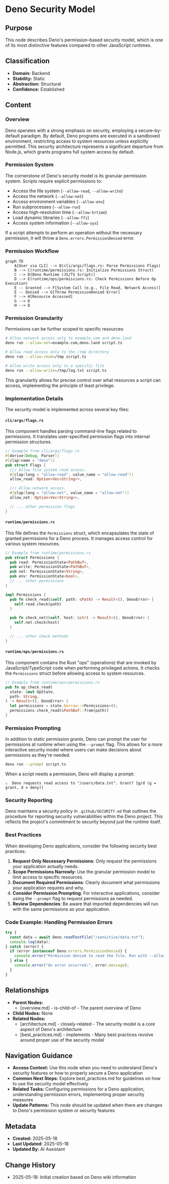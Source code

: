 # Deno Security Model

## Purpose
This node describes Deno's permission-based security model, which is one of its most distinctive features compared to other JavaScript runtimes.

## Classification
- **Domain:** Backend
- **Stability:** Static
- **Abstraction:** Structural
- **Confidence:** Established

## Content

### Overview

Deno operates with a strong emphasis on security, employing a secure-by-default paradigm. By default, Deno programs are executed in a sandboxed environment, restricting access to system resources unless explicitly permitted. This security architecture represents a significant departure from Node.js, which grants programs full system access by default.

### Permission System

The cornerstone of Deno's security model is its granular permission system. Scripts require explicit permissions to:

- Access the file system (`--allow-read`, `--allow-write`)
- Access the network (`--allow-net`)
- Access environment variables (`--allow-env`)
- Run subprocesses (`--allow-run`)
- Access high-resolution time (`--allow-hrtime`)
- Load dynamic libraries (`--allow-ffi`)
- Access system information (`--allow-sys`)

If a script attempts to perform an operation without the necessary permission, it will throw a `Deno.errors.PermissionDenied` error.

### Permission Workflow

```mermaid
graph TD
    A[User via CLI] --> B(cli/args/flags.rs: Parse Permissions Flags)
    B --> C(runtime/permissions.rs: Initialize Permissions Struct)
    C --> D[Deno Runtime (JS/TS Script)]
    D --> E(runtime/ops/permissions.rs: Check Permissions Before Op Execution)
    E -- Granted --> F[System Call (e.g., File Read, Network Access)]
    E -- Denied --> G[Throw PermissionDenied Error]
    F --> H[Resource Accessed]
    G --> D
    H --> D
```

### Permission Granularity

Permissions can be further scoped to specific resources:

```bash
# Allow network access only to example.com and deno.land
deno run --allow-net=example.com,deno.land script.ts

# Allow read access only to the /tmp directory
deno run --allow-read=/tmp script.ts

# Allow write access only to a specific file
deno run --allow-write=/tmp/log.txt script.ts
```

This granularity allows for precise control over what resources a script can access, implementing the principle of least privilege.

### Implementation Details

The security model is implemented across several key files:

#### `cli/args/flags.rs`

This component handles parsing command-line flags related to permissions. It translates user-specified permission flags into internal permission structures.

```rust
// Example from cli/args/flags.rs
#[derive(Debug, Parser)]
#[clap(name = "deno")]
pub struct Flags {
  /// Allow file system read access.
  #[clap(long = "allow-read", value_name = "allow-read")]
  allow_read: Option<Vec<String>>,

  /// Allow network access.
  #[clap(long = "allow-net", value_name = "allow-net")]
  allow_net: Option<Vec<String>>,

  // ... other permission flags
}
```

#### `runtime/permissions.rs`

This file defines the `Permissions` struct, which encapsulates the state of granted permissions for a Deno process. It manages access control for various system resources.

```rust
// Example from runtime/permissions.rs
pub struct Permissions {
  pub read: PermissionState<PathBuf>,
  pub write: PermissionState<PathBuf>,
  pub net: PermissionState<String>,
  pub env: PermissionState<bool>,
  // ... other permissions
}

impl Permissions {
  pub fn check_read(&self, path: &Path) -> Result<(), DenoError> {
    self.read.check(path)
  }

  pub fn check_net(&self, host: &str) -> Result<(), DenoError> {
    self.net.check(host)
  }

  // ... other check methods
}
```

#### `runtime/ops/permissions.rs`

This component contains the Rust "ops" (operations) that are invoked by JavaScript/TypeScript code when performing privileged actions. It checks the `Permissions` struct before allowing access to system resources.

```rust
// Example from runtime/ops/permissions.rs
pub fn op_check_read(
  state: &mut OpState,
  path: String,
) -> Result<(), DenoError> {
  let permissions = state.borrow::<Permissions>();
  permissions.check_read(&PathBuf::from(path))
}
```

### Permission Prompting

In addition to static permission grants, Deno can prompt the user for permissions at runtime when using the `--prompt` flag. This allows for a more interactive security model where users can make decisions about permissions as they're needed.

```bash
deno run --prompt script.ts
```

When a script needs a permission, Deno will display a prompt:

```
⚠️  Deno requests read access to "/users/data.txt". Grant? [g/d (g = grant, d = deny)]
```

### Security Reporting

Deno maintains a security policy in `.github/SECURITY.md` that outlines the procedure for reporting security vulnerabilities within the Deno project. This reflects the project's commitment to security beyond just the runtime itself.

### Best Practices

When developing Deno applications, consider the following security best practices:

1. **Request Only Necessary Permissions**: Only request the permissions your application actually needs.
2. **Scope Permissions Narrowly**: Use the granular permission model to limit access to specific resources.
3. **Document Required Permissions**: Clearly document what permissions your application requires and why.
4. **Consider Permission Prompting**: For interactive applications, consider using the `--prompt` flag to request permissions as needed.
5. **Review Dependencies**: Be aware that imported dependencies will run with the same permissions as your application.

### Code Example: Handling Permission Errors

```typescript
try {
  const data = await Deno.readTextFile("/sensitive/data.txt");
  console.log(data);
} catch (error) {
  if (error instanceof Deno.errors.PermissionDenied) {
    console.error("Permission denied to read the file. Run with --allow-read=/sensitive/data.txt");
  } else {
    console.error("An error occurred:", error.message);
  }
}
```

## Relationships
- **Parent Nodes:** 
  - [overview.md] - is-child-of - The parent overview of Deno
- **Child Nodes:** None
- **Related Nodes:** 
  - [architecture.md] - closely-related - The security model is a core aspect of Deno's architecture
  - [best_practices.md] - implements - Many best practices revolve around proper use of the security model

## Navigation Guidance
- **Access Context:** Use this node when you need to understand Deno's security features or how to properly secure a Deno application
- **Common Next Steps:** Explore best_practices.md for guidelines on how to use the security model effectively
- **Related Tasks:** Configuring permissions for a Deno application, understanding permission errors, implementing proper security measures
- **Update Patterns:** This node should be updated when there are changes to Deno's permission system or security features

## Metadata
- **Created:** 2025-05-18
- **Last Updated:** 2025-05-18
- **Updated By:** AI Assistant

## Change History
- 2025-05-18: Initial creation based on Deno wiki information
